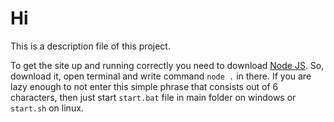 # Hi

This is a description file of this project.

To get the site up and running correctly you need to download [Node JS](https://nodejs.org/en/). So, download it, open terminal and write command `node .` in there. If you are lazy enough to not enter this simple phrase that consists out of 6 characters, then just start `start.bat` file in main folder on windows or `start.sh` on linux.
